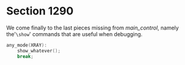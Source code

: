 # Section 1290

We come finally to the last pieces missing from *main_control*, namely the'`\show`' commands that are useful when debugging.

```c << Cases of |main_control| that don't depend on |mode| >>+=
any_mode(XRAY):
    show_whatever();
    break;
```
